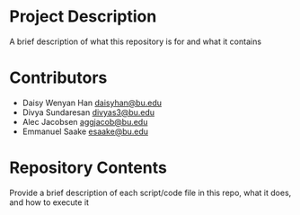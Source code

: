 # Project Description

A brief description of what this repository is for and what it contains

# Contributors

+ Daisy Wenyan Han daisyhan@bu.edu
+ Divya Sundaresan divyas3@bu.edu
+ Alec Jacobsen aggjacob@bu.edu
+ Emmanuel Saake esaake@bu.edu

# Repository Contents

Provide a brief description of each script/code file in this repo, what it does, and how to execute it
